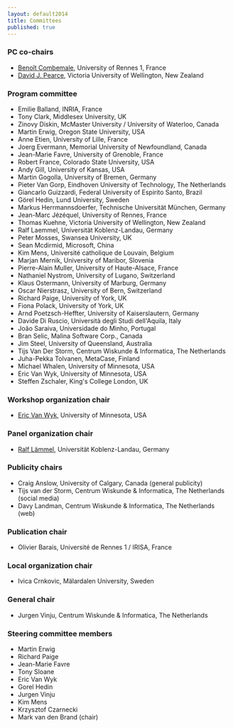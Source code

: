 ```yaml
---
layout: default2014
title: Committees
published: true
---
```


### PC co-chairs

* [Benoît Combemale](http://people.irisa.fr/Benoit.Combemale/), University of Rennes 1, France 
* [David J. Pearce](http://homepages.ecs.vuw.ac.nz/~djp/), Victoria University of Wellington, New Zealand 

### Program committee

* Emilie Balland, INRIA, France
* Tony Clark, Middlesex University, UK
* Zinovy Diskin, McMaster University / University of Waterloo, Canada
* Martin Erwig, Oregon State University, USA
* Anne Etien, University of Lille, France
* Joerg Evermann, Memorial University of Newfoundland, Canada
* Jean-Marie Favre, University of Grenoble, France
* Robert France, Colorado State University, USA
* Andy Gill, University of Kansas, USA
* Martin Gogolla, University of Bremen, Germany
* Pieter Van Gorp, Eindhoven University of Technology, The Netherlands 
* Giancarlo Guizzardi, Federal University of Espirito Santo, Brazil
* Görel Hedin, Lund University, Sweden
* Markus Herrmannsdoerfer, Technische Universität München, Germany
* Jean-Marc Jézéquel, University of Rennes, France
* Thomas Kuehne, Victoria University of Wellington, New Zealand
* Ralf Laemmel, Universität Koblenz-Landau, Germany
* Peter Mosses, Swansea University, UK
* Sean Mcdirmid, Microsoft, China
* Kim Mens, Université catholique de Louvain, Belgium
* Marjan Mernik, University of Maribor, Slovenia
* Pierre-Alain Muller, University of Haute-Alsace, France
* Nathaniel Nystrom, University of Lugano, Switzerland
* Klaus Ostermann, University of Marburg, Germany
* Oscar Nierstrasz, University of Bern, Switzerland
* Richard Paige, University of York, UK
* Fiona Polack, University of York, UK
* Arnd Poetzsch-Heffter, University of Kaiserslautern, Germany
* Davide Di Ruscio, Università degli Studi dell'Aquila, Italy
* João Saraiva, Universidade do Minho, Portugal
* Bran Selic, Malina Software Corp., Canada
* Jim Steel, University of Queensland, Australia
* Tijs Van Der Storm, Centrum Wiskunde & Informatica, The Netherlands
* Juha-Pekka Tolvanen, MetaCase, Finland
* Michael Whalen, University of Minnesota, USA
* Eric Van Wyk, University of Minnesota, USA
* Steffen Zschaler, King's College London, UK


### Workshop organization chair

* [Eric Van Wyk](http://www.cs.umn.edu/~evw), University of Minnesota, USA

### Panel organization chair

* [Ralf Lämmel](http://softlang.wikidot.com/rlaemmel:home), Universität Koblenz-Landau, Germany

### Publicity chairs

* Craig Anslow, University of Calgary, Canada (general publicity)
* Tijs van der Storm, Centrum Wiskunde & Informatica, The Netherlands (social media)
* Davy Landman, Centrum Wiskunde & Informatica, The Netherlands (web)

### Publication chair

* Olivier Barais, Université de Rennes 1 / IRISA, France

### Local organization chair

* Ivica Crnkovic, Mälardalen University, Sweden 

### General chair

* Jurgen Vinju, Centrum Wiskunde & Informatica, The Netherlands

### Steering committee members

* Martin Erwig 
* Richard Paige
* Jean-Marie Favre
* Tony Sloane 
* Eric Van Wyk
* Gorel Hedin
* Jurgen Vinju
* Kim Mens
* Krzysztof Czarnecki 
* Mark van den Brand (chair)